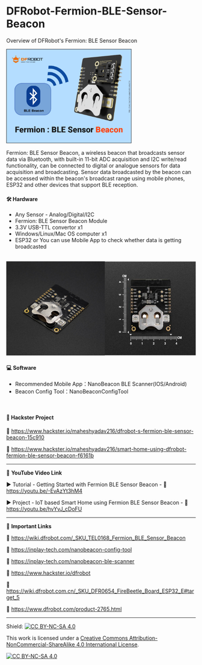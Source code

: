 # DFRobot-Fermion-BLE-Sensor-Beacon
Overview of DFRobot's Fermion: BLE Sensor Beacon
  
<img src="/Images/hackster-thumb-1.png" height="250" >
  

Fermion: BLE Sensor Beacon, a wireless beacon that broadcasts sensor data via Bluetooth, with built-in 11-bit ADC acquisition and I2C write/read functionality, can be connected to digital or analogue sensors for data acquisition and broadcasting. Sensor data broadcasted by the beacon can be accessed within the beacon's broadcast range using mobile phones, ESP32 and other devices that support BLE reception.     


#### 🛠 Hardware  
- Any Sensor - Analog/Digital/I2C  
- Fermion: BLE Sensor Beacon Module  
- 3.3V USB-TTL convertor x1  
- Windows/Linux/Mac OS computer x1  
- ESP32 or You can use Mobile App to check whether data is getting broadcasted  
</br>

<img src="/Images/hackster-article-3.png" height="250" >  

#### 💻 Software  
- Recommended Mobile App：NanoBeacon BLE Scanner(IOS/Android)  
- Beacon Config Tool：NanoBeaconConfigTool  
</br>

#### 📜 Hackster Project  
🔗 https://www.hackster.io/maheshyadav216/dfrobot-s-fermion-ble-sensor-beacon-15c910   

🔗 https://www.hackster.io/maheshyadav216/smart-home-using-dfrobot-fermion-ble-sensor-beacon-f6161b  

------------------------------------------------------------------------------------------------------

📕 **YouTube Video Link**  

▶️ Tutorial - Getting Started with Fermion BLE Sensor Beacon - 🔗 https://youtu.be/-EvAzYt3hM4  
  
▶️ Project - IoT based Smart Home using Fermion BLE Sensor Beacon - 🔗 https://youtu.be/hvYvJ_cDoFU  

-------------------------------------------------------------------------------------------------------
📒 **Important Links**  
 
🔗 https://wiki.dfrobot.com/_SKU_TEL0168_Fermion_BLE_Sensor_Beacon    

🔗 https://inplay-tech.com/nanobeacon-config-tool   

🔗 https://inplay-tech.com/nanobeacon-ble-scanner  

🔗 https://www.hackster.io/dfrobot    

🔗 https://wiki.dfrobot.com.cn/_SKU_DFR0654_FireBeetle_Board_ESP32_E#target_5    

🔗 https://www.dfrobot.com/product-2765.html    

------------------------------------------------------------------------------------------  

Shield: [![CC BY-NC-SA 4.0][cc-by-nc-sa-shield]][cc-by-nc-sa]

This work is licensed under a
[Creative Commons Attribution-NonCommercial-ShareAlike 4.0 International License][cc-by-nc-sa].

[![CC BY-NC-SA 4.0][cc-by-nc-sa-image]][cc-by-nc-sa]

[cc-by-nc-sa]: http://creativecommons.org/licenses/by-nc-sa/4.0/
[cc-by-nc-sa-image]: https://licensebuttons.net/l/by-nc-sa/4.0/88x31.png
[cc-by-nc-sa-shield]: https://img.shields.io/badge/License-CC%20BY--NC--SA%204.0-lightgrey.svg
